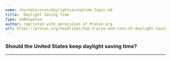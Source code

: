 ```yaml
---
name: shared/procon/daylightsavingtime_topic.md
title:  Daylight Saving Time 
type: noResponse
author: reprinted with permission of ProCon.org
url: https://procon.org/headlines/top-3-pros-and-cons-of-daylight-saving-time/ 
---
```


###  Should the United States keep daylight saving time?

---

